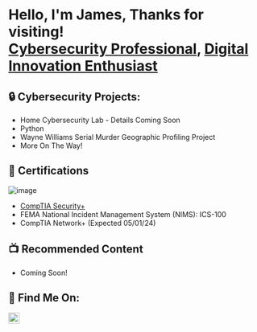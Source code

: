 <h1>Hello, I'm James, Thanks for visiting! <br/><a href="https://www.linkedin.com/in/james-coleman-cybersec">Cybersecurity Professional</a>, <a href="https://github.com/jacole2615">Digital Innovation Enthusiast</a>

<h2>🔒 Cybersecurity Projects:</h2>

- Home Cybersecurity Lab - Details Coming Soon
- Python
- Wayne Williams Serial Murder Geographic Profiling Project
- More On The Way!

<h2>🪪 Certifications</h2>

![image](https://github.com/jacole2615/jacole2615/assets/140465305/ca7a871c-c290-4ded-a809-d63d800fc6d7)
- <a href="https://www.credly.com/badges/97af6af1-b770-442a-ac81-489335cdb9b9/public_url">CompTIA Security+</a>
- FEMA National Incident Management System (NIMS): ICS-100
- CompTIA Network+ (Expected 05/01/24)

          
<h2>📺 Recommended Content</h2>

- Coming Soon!

<h2> 📱 Find Me On:</h2>

[<img align="left" alt="JamesColeman | LinkedIn" width="22px" src="https://cdn.jsdelivr.net/npm/simple-icons@v3/icons/linkedin.svg" />][linkedin]

[linkedin]: https://linkedin.com/in/james-coleman-cybersec

<!--
**jacole2615/jacole2615** is a ✨ _special_ ✨ repository because its `README.md` (this file) appears on your GitHub profile.

Here are some ideas to get you started:

- 🔭 I’m currently working on ...
- 🌱 I’m currently learning ...
- 👯 I’m looking to collaborate on ...
- 🤔 I’m looking for help with ...
- 💬 Ask me about ...
- 📫 How to reach me: ...
- 😄 Pronouns: ...
- ⚡ Fun fact: ...
-->
